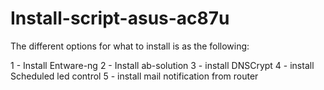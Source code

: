 # Install-script-asus-ac87u

The different options for what to install is as the following:

1 - Install Entware-ng
2 - Install ab-solution
3 - install DNSCrypt
4 - install Scheduled led control
5 - install mail notification from router
